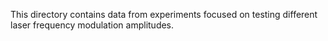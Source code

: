 This directory contains data from experiments focused on testing different laser frequency modulation amplitudes.
